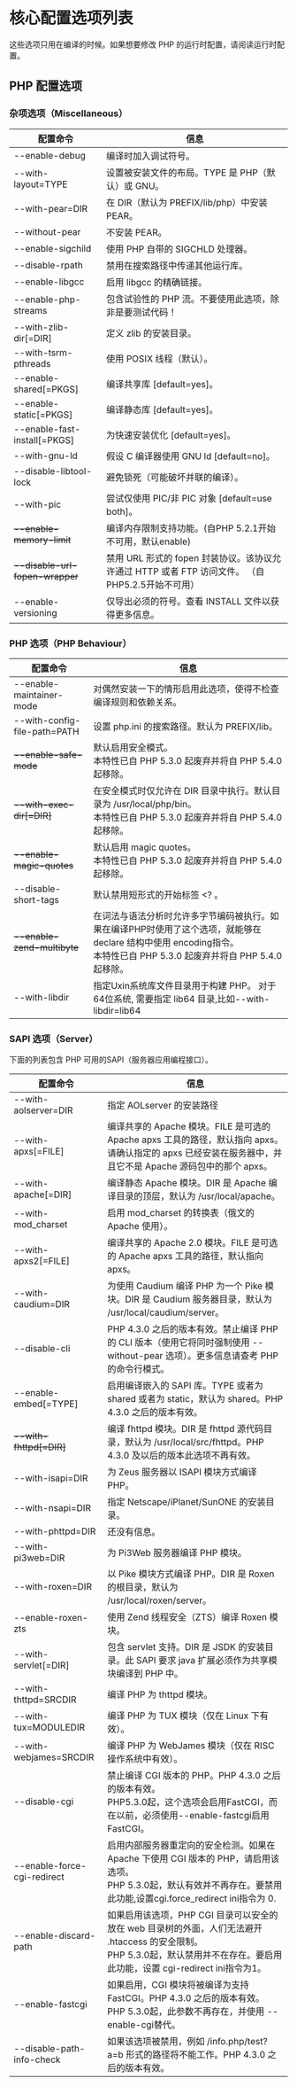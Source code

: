 # 核心配置选项列表 #

这些选项只用在编译的时候。如果想要修改 PHP 的运行时配置，请阅读运行时配置。

## PHP 配置选项 ##
### 杂项选项（Miscellaneous） ###

|配置命令|信息|
|-|-|
|--enable-debug|编译时加入调试符号。
|--with-layout=TYPE|设置被安装文件的布局。TYPE 是 PHP（默认）或 GNU。
|--with-pear=DIR|在 DIR（默认为 PREFIX/lib/php）中安装 PEAR。
|--without-pear|不安装 PEAR。
|--enable-sigchild|使用 PHP 自带的 SIGCHLD 处理器。
|--disable-rpath|禁用在搜索路径中传递其他运行库。
|--enable-libgcc|启用 libgcc 的精确链接。
|--enable-php-streams|包含试验性的 PHP 流。不要使用此选项，除非是要测试代码！
|--with-zlib-dir[=DIR]|定义 zlib 的安装目录。
|--with-tsrm-pthreads|使用 POSIX 线程（默认）。
|--enable-shared[=PKGS]|编译共享库 [default=yes]。
|--enable-static[=PKGS]|编译静态库 [default=yes]。
|--enable-fast-install[=PKGS]|为快速安装优化 [default=yes]。
|--with-gnu-ld|假设 C 编译器使用 GNU ld [default=no]。
|--disable-libtool-lock|避免锁死（可能破坏并联的编译）。
|--with-pic|尝试仅使用 PIC/非 PIC 对象 [default=use both]。
|<del>--enable-memory-limit</del>|编译内存限制支持功能。(自PHP 5.2.1开始不可用，默认enable)
|<del>--disable-url-fopen-wrapper</del>|禁用 URL 形式的 fopen 封装协议。该协议允许通过 HTTP 或者 FTP 访问文件。 （自PHP5.2.5开始不可用）
|--enable-versioning|仅导出必须的符号。查看 INSTALL 文件以获得更多信息。

### PHP 选项（PHP Behaviour） ###
|配置命令|信息
|-|-|
|--enable-maintainer-mode|对偶然安装一下的情形启用此选项，使得不检查编译规则和依赖关系。|
|--with-config-file-path=PATH|设置 php.ini 的搜索路径。默认为 PREFIX/lib。|
|<del>--enable-safe-mode</del></del>|默认启用安全模式。<br>本特性已自 PHP 5.3.0 起废弃并将自 PHP 5.4.0 起移除。|
|<del>--with-exec-dir[=DIR]</del>|在安全模式时仅允许在 DIR 目录中执行。默认目录为 /usr/local/php/bin。<br>本特性已自 PHP 5.3.0 起废弃并将自 PHP 5.4.0 起移除。|
|<del>--enable-magic-quotes</del>|默认启用 magic quotes。<br>本特性已自 PHP 5.3.0 起废弃并将自 PHP 5.4.0 起移除。|
|--disable-short-tags|默认禁用短形式的开始标签 <? 。
|<del>--enable-zend-multibyte</del>|在词法与语法分析时允许多字节编码被执行。如果在编译PHP时使用了这个选项，就能够在 declare 结构中使用 encoding指令。<br>本特性已自 PHP 5.3.0 起废弃并将自 PHP 5.4.0 起移除。|
|--with-libdir|指定Uxin系统库文件目录用于构建 PHP。 对于64位系统, 需要指定 lib64 目录,比如--with-libdir=lib64|

### SAPI 选项（Server） ###
下面的列表包含 PHP 可用的SAPI（服务器应用编程接口）。

|配置命令|信息|
|-|-|
|--with-aolserver=DIR|指定 AOLserver 的安装路径|
|--with-apxs[=FILE]|编译共享的 Apache 模块。FILE 是可选的 Apache apxs 工具的路径，默认指向 apxs。请确认指定的 apxs 已经安装在服务器中，并且它不是 Apache 源码包中的那个 apxs。
|--with-apache[=DIR]|编译静态 Apache 模块。DIR 是 Apache 编译目录的顶层，默认为 /usr/local/apache。
|--with-mod_charset|启用 mod_charset 的转换表（俄文的 Apache 使用）。
|--with-apxs2[=FILE]|编译共享的 Apache 2.0 模块。FILE 是可选的 Apache apxs 工具的路径，默认指向 apxs。
|--with-caudium=DIR|为使用 Caudium 编译 PHP 为一个 Pike 模块。DIR 是 Caudium 服务器目录，默认为 /usr/local/caudium/server。
|--disable-cli|PHP 4.3.0 之后的版本有效。禁止编译 PHP 的 CLI 版本（使用它将同时强制使用 --without-pear 选项）。更多信息请查考 PHP 的命令行模式。
|--enable-embed[=TYPE]|启用编译嵌入的 SAPI 库。TYPE 或者为 shared 或者为 static，默认为 shared。PHP 4.3.0 之后的版本有效。
|<del>--with-fhttpd[=DIR]<del>|编译 fhttpd 模块。DIR 是 fhttpd 源代码目录，默认为 /usr/local/src/fhttpd。PHP 4.3.0 及以后的版本此选项不再有效。
|--with-isapi=DIR|为 Zeus 服务器以 ISAPI 模块方式编译 PHP。
|--with-nsapi=DIR|指定 Netscape/iPlanet/SunONE 的安装目录。
|--with-phttpd=DIR|还没有信息。
|--with-pi3web=DIR|为 Pi3Web 服务器编译 PHP 模块。
|--with-roxen=DIR|以 Pike 模块方式编译 PHP。DIR 是 Roxen 的根目录，默认为 /usr/local/roxen/server。
|--enable-roxen-zts|使用 Zend 线程安全（ZTS）编译 Roxen 模块。
|--with-servlet[=DIR]|包含 servlet 支持。DIR 是 JSDK 的安装目录。此 SAPI 要求 java 扩展必须作为共享模块编译到 PHP 中。
|--with-thttpd=SRCDIR|编译 PHP 为 thttpd 模块。
|--with-tux=MODULEDIR|编译 PHP 为 TUX 模块（仅在 Linux 下有效）。
|--with-webjames=SRCDIR|编译 PHP 为 WebJames 模块（仅在 RISC 操作系统中有效）。
|--disable-cgi|禁止编译 CGI 版本的 PHP。PHP 4.3.0 之后的版本有效。<br>PHP5.3.0起，这个选项会启用FastCGI，而在以前，必须使用--enable-fastcgi启用FastCGI。
|--enable-force-cgi-redirect|启用内部服务器重定向的安全检测。如果在 Apache 下使用 CGI 版本的 PHP，请启用该选项。<br>PHP 5.3.0起，默认有效并不再存在。要禁用此功能,设置cgi.force_redirect ini指令为 0.
|--enable-discard-path|如果启用该选项，PHP CGI 目录可以安全的放在 web 目录树的外面，人们无法避开 .htaccess 的安全限制。<br>PHP 5.3.0起，默认禁用并不在存在。要启用此功能，设置 cgi-redirect ini指令为1。
|--enable-fastcgi|如果启用，CGI 模块将被编译为支持 FastCGI。PHP 4.3.0 之后的版本有效。<br>PHP 5.3.0起，此参数不再存在，并使用 --enable-cgi替代。
|--disable-path-info-check|如果该选项被禁用，例如 /info.php/test?a=b 形式的路径将不能工作。PHP 4.3.0 之后的版本有效。
